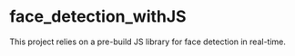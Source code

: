 # face_detection_withJS
This project relies on a pre-build JS library for face detection in real-time.
